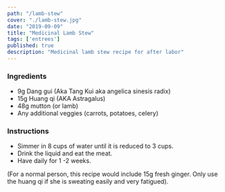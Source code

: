 ```yaml
---
path: "/lamb-stew"
cover: "./lamb-stew.jpg"
date: "2019-09-09"
title: "Medicinal Lamb Stew"
tags: ['entrees']
published: true
description: "Medicinal lamb stew recipe for after labor"
---
```


### Ingredients

- 9g Dang gui (Aka Tang Kui aka angelica sinesis radix)
- 15g Huang qi (AKA Astragalus)
- 48g mutton (or lamb)
- Any additional veggies (carrots, potatoes, celery)

### Instructions

- Simmer in 8 cups of water until it is reduced to 3 cups.
- Drink the liquid and eat the meat.
- Have daily for 1 -2 weeks.

(For a normal person, this recipe would include 15g fresh ginger. Only use the huang qi if she is sweating easily and very fatigued).
